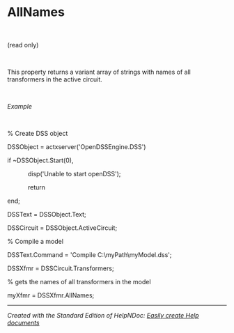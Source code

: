 # AllNames

&nbsp;

(read only)

&nbsp;

This property returns a variant array of strings with names of all transformers in the active circuit.

&nbsp;

*Example*

&nbsp;

% Create DSS object

DSSObject = actxserver('OpenDSSEngine.DSS')

if ~DSSObject.Start(0),

&nbsp; &nbsp; &nbsp; &nbsp; &nbsp; &nbsp; disp('Unable to start openDSS');

&nbsp; &nbsp; &nbsp; &nbsp; &nbsp; &nbsp; return

end;

DSSText = DSSObject.Text;

DSSCircuit = DSSObject.ActiveCircuit;

% Compile a model &nbsp; &nbsp;

DSSText.Command = 'Compile C:\\myPath\\myModel.dss';

DSSXfmr = DSSCircuit.Transformers;

% gets the names of all transformers in the model

myXfmr = DSSXfmr.AllNames;

***
_Created with the Standard Edition of HelpNDoc: [Easily create Help documents](<https://www.helpndoc.com/feature-tour>)_

